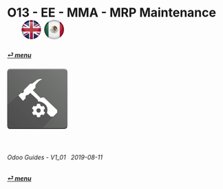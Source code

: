 # O13 - EE - MMA - MRP Maintenance &nbsp;&nbsp;&nbsp;&nbsp; [![en-uk](/doc/img/flg/en-uk-flg-btn-sml.png)](/en-uk/o13/ee/mma/en-uk-o13-ee-mma-guides.md) [ ![es-mx](/doc/img/flg/es-mx-flg-btn-sml.png)](/es-mx/o13/ee/mma/es-mx-o13-ee-mma-guides.md)
#### [_&#x23CE; menu_](/en-uk/o13/ee/en-uk-o13-ee-guides-menu.md "Back to EE menu")  
### ![mma](/doc/img/app/big/mma.png)
[ⱽ¹²³⁴⁵⁶⁷⁸⁹⁰⁻]: # (ⱽ¹²³⁴⁵⁶⁷⁸⁹⁰⁻)

<br>

###### Odoo Guides - V1_01 &nbsp; 2019-08-11  
**[_&#x23CE; menu_](/en-uk/o13/ee/en-uk-o13-ee-guides-menu.md)**  
